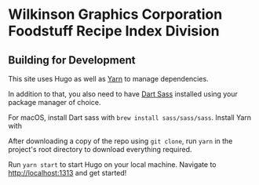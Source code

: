 # Wilkinson Graphics Corporation Foodstuff Recipe Index Division

## Building for Development

This site uses Hugo as well as [Yarn](https://classic.yarnpkg.com/lang/en/docs/install/#mac-stable) to manage dependencies.

In addition to that, you also need to have [Dart Sass](https://gohugo.io/hugo-pipes/transpile-sass-to-css/#installing-in-a-development-environment) installed using your package manager of choice.

For macOS, install Dart sass with `brew install sass/sass/sass`.  Install Yarn with 

After downloading a copy of the repo using `git clone`, run `yarn` in the project's root directory to download everything required.

Run `yarn start` to start Hugo on your local machine.  Navigate to [http://localhost:1313](http://localhost:1313/) and get started!
